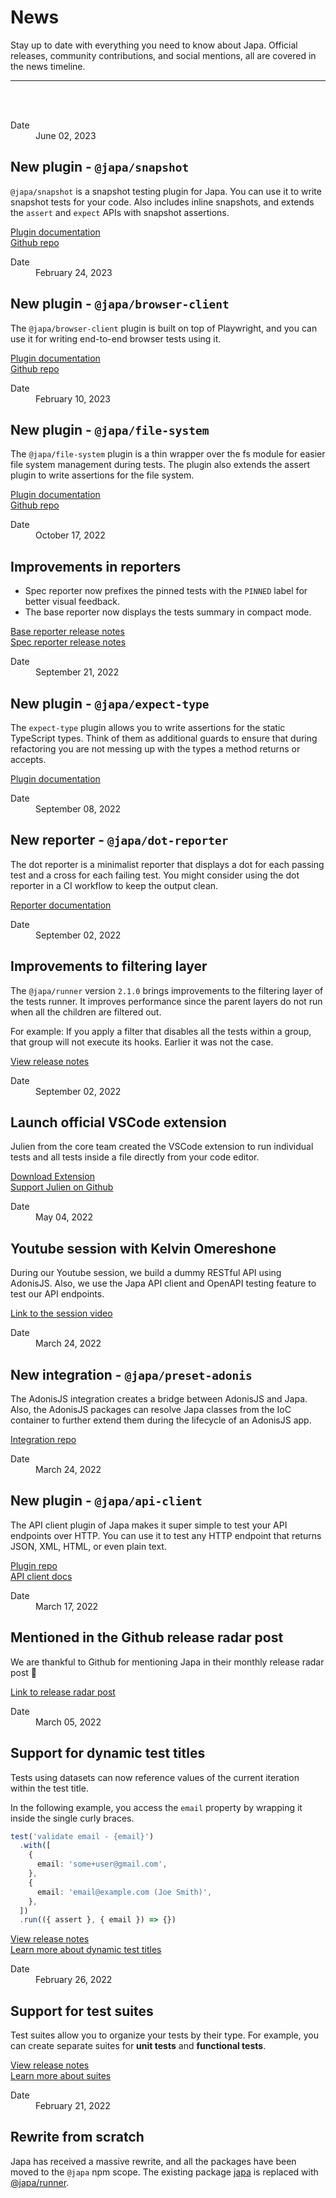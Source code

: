 # News

Stay up to date with everything you need to know about Japa. Official releases, community contributions, and social mentions, all are covered in the news timeline.

<hr>
<br>
<br>

<div class="timeline_item">
  <div class="news_datetime">
    <dl>
      <dt> Date </dt>
      <dd> <time datetime="2023-02-24">June 02, 2023</time> </dd>
    </dl>
  </div>

  <div class="news_content">

## New plugin - `@japa/snapshot`

`@japa/snapshot` is a snapshot testing plugin for Japa. You can use it to write snapshot tests for your code. Also includes inline snapshots, and extends the `assert` and `expect` APIs with snapshot assertions.

[Plugin documentation](../docs/plugins/snapshot.md)\
 [Github repo](https://github.com/japa/snapshot)

  </div>
</div>

<div class="timeline_item">
  <div class="news_datetime">
    <dl>
      <dt> Date </dt>
      <dd> <time datetime="2023-02-24">February 24, 2023</time> </dd>
    </dl>
  </div>

  <div class="news_content">

## New plugin - `@japa/browser-client`

The `@japa/browser-client` plugin is built on top of Playwright, and you can use it for writing
end-to-end browser tests using it.

[Plugin documentation](../docs/plugins/browser-client.md)\
 [Github repo](https://github.com/japa/browser-client)

  </div>
</div>

<div class="timeline_item">
  <div class="news_datetime">
    <dl>
      <dt> Date </dt>
      <dd> <time datetime="2023-02-10">February 10, 2023</time> </dd>
    </dl>
  </div>

  <div class="news_content">

## New plugin - `@japa/file-system`

The `@japa/file-system` plugin is a thin wrapper over the fs module for easier file system management during tests. The plugin also extends the assert plugin to write assertions for the file system.

[Plugin documentation](../docs/plugins/file_system.md)\
 [Github repo](https://github.com/japa/file-system)

  </div>
</div>

<div class="timeline_item">
  <div class="news_datetime">
    <dl>
      <dt> Date </dt>
      <dd> <time datetime="2022-10-17">October 17, 2022</time> </dd>
    </dl>
  </div>

  <div class="news_content">

## Improvements in reporters

- Spec reporter now prefixes the pinned tests with the `PINNED` label for better visual feedback.
- The base reporter now displays the tests summary in compact mode.

[Base reporter release notes](https://github.com/japa/base-reporter/releases/tag/v1.1.0) \
 [Spec reporter release notes](https://github.com/japa/spec-reporter/releases/tag/v1.3.2)

  </div>
</div>

<div class="timeline_item">
  <div class="news_datetime">
    <dl>
      <dt> Date </dt>
      <dd> <time datetime="2022-09-21">September 21, 2022</time> </dd>
    </dl>
  </div>

  <div class="news_content">

## New plugin - `@japa/expect-type`

The `expect-type` plugin allows you to write assertions for the static TypeScript types. Think of them as additional guards to ensure that during refactoring you are not messing up with the types a method returns or accepts.

[Plugin documentation](../docs/plugins/expect-type.md)

  </div>
</div>

<div class="timeline_item">
  <div class="news_datetime">
    <dl>
      <dt> Date </dt>
      <dd> <time datetime="2022-09-08">September 08, 2022</time> </dd>
    </dl>
  </div>

  <div class="news_content">

## New reporter - `@japa/dot-reporter`

The dot reporter is a minimalist reporter that displays a dot for each passing test and a cross for each failing test. You might consider using the dot reporter in a CI workflow to keep the output clean.

[Reporter documentation](../docs/plugins/dot-reporter.md)

  </div>
</div>

<div class="timeline_item">
  <div class="news_datetime">
    <dl>
      <dt> Date </dt>
      <dd> <time datetime="2022-09-02">September 02, 2022</time> </dd>
    </dl>
  </div>

  <div class="news_content">

## Improvements to filtering layer

The `@japa/runner` version `2.1.0` brings improvements to the filtering layer of the tests runner. It improves performance since the parent layers do not run when all the children are filtered out.

For example: If you apply a filter that disables all the tests within a group, that group will not execute its hooks. Earlier it was not the case.

[View release notes](https://github.com/japa/runner/releases/tag/v2.1.0)

  </div>
</div>

<div class="timeline_item">
  <div class="news_datetime">
    <dl>
      <dt> Date </dt>
      <dd> <time datetime="2022-09-02">September 02, 2022</time> </dd>
    </dl>
  </div>

  <div class="news_content">

## Launch official VSCode extension

Julien from the core team created the VSCode extension to run individual tests and all tests inside a file directly from your code editor.

[Download Extension](https://marketplace.visualstudio.com/items?itemName=jripouteau.japa-vscode)\
 [Support Julien on Github](https://github.com/sponsors/julien-R44)

  </div>
</div>

<div class="timeline_item">
  <div class="news_datetime">
    <dl>
      <dt> Date </dt>
      <dd> <time datetime="2022-05-04">May 04, 2022</time> </dd>
    </dl>
  </div>

  <div class="news_content">

## Youtube session with Kelvin Omereshone

During our Youtube session, we build a dummy RESTful API using AdonisJS. Also, we use the Japa API client and OpenAPI testing feature to test our API endpoints.

[Link to the session video](https://www.youtube.com/watch?v=_MSQY3lqhCo)

  </div>
</div>

<div class="timeline_item">
  <div class="news_datetime">
    <dl>
      <dt> Date </dt>
      <dd> <time datetime="2022-03-24">March 24, 2022</time> </dd>
    </dl>
  </div>

  <div class="news_content">

## New integration - `@japa/preset-adonis`

The AdonisJS integration creates a bridge between AdonisJS and Japa. Also, the AdonisJS packages can resolve Japa classes from the IoC container to further extend them during the lifecycle of an AdonisJS app.

[Integration repo](https://github.com/japa/preset-adonis)

  </div>
</div>

<div class="timeline_item">
  <div class="news_datetime">
    <dl>
      <dt> Date </dt>
      <dd> <time datetime="2022-03-24">March 24, 2022</time> </dd>
    </dl>
  </div>

  <div class="news_content">

## New plugin - `@japa/api-client`

The API client plugin of Japa makes it super simple to test your API endpoints over HTTP. You can use it to test any HTTP endpoint that returns JSON, XML, HTML, or even plain text.

[Plugin repo](https://github.com/japa/api-client)\
 [API client docs](../docs/plugins/api-client.md)

  </div>
</div>

<div class="timeline_item">
  <div class="news_datetime">
    <dl>
      <dt> Date </dt>
      <dd> <time datetime="2022-03-17">March 17, 2022</time> </dd>
    </dl>
  </div>

  <div class="news_content">

## Mentioned in the Github release radar post

We are thankful to Github for mentioning Japa in their monthly release radar post 🙏

[Link to release radar post](https://github.blog/2022-03-17-release-radar-feb-2022/#japa-5-0)

  </div>
</div>

<div class="timeline_item">
  <div class="news_datetime">
    <dl>
      <dt> Date </dt>
      <dd> <time datetime="2022-03-05">March 05, 2022</time> </dd>
    </dl>
  </div>

  <div class="news_content">

## Support for dynamic test titles

Tests using datasets can now reference values of the current iteration within the test title.

In the following example, you access the `email` property by wrapping it inside the single curly braces.

```ts
test('validate email - {email}')
  .with([
    {
      email: 'some+user@gmail.com',
    },
    {
      email: 'email@example.com (Joe Smith)',
    },
  ])
  .run(({ assert }, { email }) => {})
```

[View release notes](https://github.com/japa/core/releases/tag/v6.0.0)\
 [Learn more about dynamic test titles](../docs/datasets.md#dynamic-title-for-each-test)

  </div>
</div>

<div class="timeline_item">
  <div class="news_datetime">
    <dl>
      <dt> Date </dt>
      <dd> <time datetime="2022-02-26">February 26, 2022</time> </dd>
    </dl>
  </div>

  <div class="news_content">

## Support for test suites

Test suites allow you to organize your tests by their type. For example, you can create separate suites for **unit tests** and **functional tests**.

[View release notes](https://github.com/japa/runner/releases/tag/v1.2.0)\
 [Learn more about suites](../docs/test-suites.md)

  </div>
</div>

<div class="timeline_item">
  <div class="news_datetime">
    <dl>
      <dt> Date </dt>
      <dd> <time datetime="2022-02-21">February 21, 2022</time> </dd>
    </dl>
  </div>

  <div class="news_content">

## Rewrite from scratch

Japa has received a massive rewrite, and all the packages have been moved to the `@japa` npm scope. The existing package [japa](https://www.npmjs.com/package/japa) is replaced with [@japa/runner](https://npmjs.com/package/@japa/runner).

  </div>
</div>
